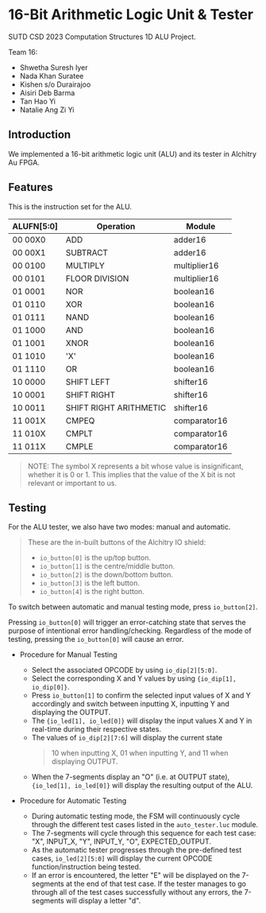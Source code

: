 # 16-Bit Arithmetic Logic Unit & Tester

SUTD CSD 2023 Computation Structures 1D ALU Project.

Team 16:

- Shwetha Suresh Iyer
- Nada Khan Suratee
- Kishen s/o Durairajoo
- Aisiri Deb Barma
- Tan Hao Yi
- Natalie Ang Zi Yi



## Introduction

We implemented a 16-bit arithmetic logic unit (ALU) and its tester in Alchitry Au FPGA.



## Features

This is the instruction set for the ALU.

| ALUFN[5:0] | Operation              | Module       |
| ---------- | ---------------------- | ------------ |
| 00 00X0    | ADD                    | adder16      |
| 00 00X1    | SUBTRACT               | adder16      |
| 00 0100    | MULTIPLY               | multiplier16 |
| 00 0101    | FLOOR DIVISION         | multiplier16 |
| 01 0001    | NOR                    | boolean16    |
| 01 0110    | XOR                    | boolean16    |
| 01 0111    | NAND                   | boolean16    |
| 01 1000    | AND                    | boolean16    |
| 01 1001    | XNOR                   | boolean16    |
| 01 1010    | 'X'                    | boolean16    |
| 01 1110    | OR                     | boolean16    |
| 10 0000    | SHIFT LEFT             | shifter16    |
| 10 0001    | SHIFT RIGHT            | shifter16    |
| 10 0011    | SHIFT RIGHT ARITHMETIC | shifter16    |
| 11 001X    | CMPEQ                  | comparator16 |
| 11 010X    | CMPLT                  | comparator16 |
| 11 011X    | CMPLE                  | comparator16 |

> NOTE: The symbol X represents a bit whose value is insignificant, whether it is 0 or 1. This implies that the value of the X bit is not relevant or important to us.


## Testing

For the ALU tester, we also have two modes: manual and automatic.

> These are the in-built buttons of the Alchitry IO shield:
>
> - `io_button[0]` is the up/top button.
> - `io_button[1]` is the centre/middle button.
> - `io_button[2]` is the down/bottom button.
> - `io_button[3]` is the left button.
> - `io_button[4]` is the right button.

To switch between automatic and manual testing mode, press `io_button[2]`.

Pressing `io_button[0]` will trigger an error-catching state that serves the purpose of intentional error handling/checking. Regardless of the mode of testing, pressing the `io_button[0]` will cause an error.

- Procedure for Manual Testing
  - Select the associated OPCODE by using `io_dip[2][5:0]`.
  - Select the corresponding X and Y values by using `{io_dip[1], io_dip[0]}`. 
  - Press `io_button[1]` to confirm the selected input values of X and Y accordingly and switch between inputting X, inputting Y and displaying the OUTPUT. 
  - The `{io_led[1], io_led[0]}` will display the input values X and Y in real-time during their respective states. 
  - The values of `io_dip[2][7:6]` will display the current state 
    > 10 when inputting X, 01 when inputting Y, and 11 when displaying OUTPUT.
  - When the 7-segments display an "O" (i.e. at OUTPUT state), `{io_led[1], io_led[0]}` will display the resulting output of the ALU.

- Procedure for Automatic Testing
  - During automatic testing mode, the FSM will continuously cycle through the different test cases listed in the `auto_tester.luc` module. 
  - The 7-segments will cycle through this sequence for each test case: "X", INPUT_X, "Y", INPUT_Y, "O", EXPECTED_OUTPUT. 
  - As the automatic tester progresses through the pre-defined test cases, `io_led[2][5:0]` will display the current OPCODE function/instruction being tested. 
  - If an error is encountered, the letter "E" will be displayed on the 7-segments at the end of that test case. If the tester manages to go through all of the test cases successfully without any errors, the 7-segments will display a letter "d".
